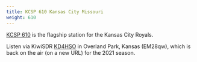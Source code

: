```yaml
---
title: KCSP 610 Kansas City Missouri
weight: 610
---
```

[KCSP 610] is the flagship station for the Kansas City Royals.

Listen via KiwiSDR [KD4HSO] in Overland Park, Kansas (EM28qw),
which is back on the air (on a new URL) for the 2021 season.

[KD4HSO]:http://lounix.net:8073/?f=610.00amz8
[KCSP 610]:http://www.610sports.com/
